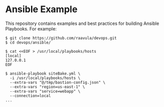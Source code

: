 # Ansible Example

This repository contains examples and best practices for building Ansible Playbooks.
For example:

```
$ git clone https://github.com/raavula/devops.git
$ cd devops/ansible/

$ cat <<EOF > /usr/local/playbooks/hosts
[local]
127.0.0.1
EOF

$ ansible-playbook siteBake.yml \
  -i /usr/local/playbooks/hosts \
  --extra-vars "@/tmp/bastion-config.json" \
  --extra-vars "region=us-east-1" \
  --extra-vars "service=webapp" \
  --connection=local
...
```
